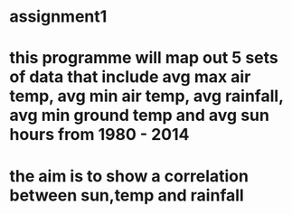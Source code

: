 # assignment1
# this programme will map out 5 sets of data that include avg max air temp, avg min air temp, avg rainfall, avg min ground temp and avg sun hours from 1980 - 2014
# the aim is to show a correlation between sun,temp and rainfall
